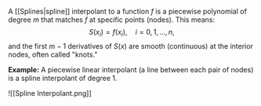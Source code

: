 A [[Splines|spline]] interpolant to a function $f$ is a piecewise polynomial of degree $m$ that matches $f$ at specific points (nodes). This means:
$$
S(x_i) = f(x_i), \quad i = 0, 1, \dots, n,
$$
and the first $m-1$ derivatives of $S(x)$ are smooth (continuous) at the interior nodes, often called "knots."

**Example:** A piecewise linear interpolant (a line between each pair of nodes) is a spline interpolant of degree 1.

![[Spline Interpolant.png]]